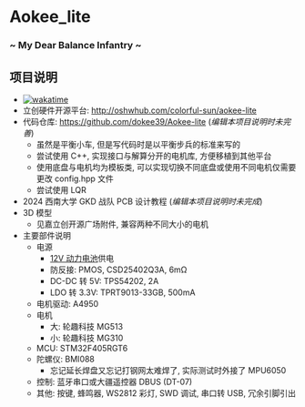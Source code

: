 # Aokee_lite
### \~ My Dear Balance Infantry \~

## 项目说明

- [![wakatime](https://wakatime.com/badge/github/dokee39/Aokee-lite.svg?style=flat-square)](https://wakatime.com/badge/github/dokee39/Aokee-lite)
- 立创硬件开源平台: http://oshwhub.com/colorful-sun/aokee-lite
- 代码仓库: https://github.com/dokee39/Aokee-lite (*编辑本项目说明时未完善*)
    - 虽然是平衡小车, 但是写代码时是以平衡步兵的标准来写的
    - 尝试使用 C++, 实现接口与解算分开的电机库, 方便移植到其他平台
    - 使用底盘与电机均为模板类, 可以实现切换不同底盘或使用不同电机仅需要更改 config.hpp 文件
    - 尝试使用 LQR
- 2024 西南大学 GKD 战队 PCB 设计教程 (*编辑本项目说明时未完成*)
- 3D 模型
    - 见嘉立创开源广场附件, 兼容两种不同大小的电机
- 主要部件说明
    - 电源
        - [12V 动力电池](https://m.tb.cn/h.gXxeS5unhuaDTxu?tk=eOekWum7ekZ)供电
        - 防反接: PMOS, CSD25402Q3A, 6mΩ
        - DC-DC 转 5V: TPS54202, 2A
        - LDO 转 3.3V: TPRT9013-33GB, 500mA
    - 电机驱动: A4950
    - 电机
        - 大: 轮趣科技 MG513
        - 小: 轮趣科技 MG310
    - MCU: STM32F405RGT6
    - 陀螺仪: BMI088
        - 忘记延长焊盘又忘记打钢网太难焊了, 实际测试时外接了 MPU6050
    - 控制: 蓝牙串口或大疆遥控器 DBUS (DT-07)
    - 其他: 按键, 蜂鸣器, WS2812 彩灯, SWD 调试, 串口转 USB, 冗余引脚引出


